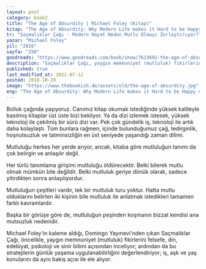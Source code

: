 ```yaml
---
layout: post  
category: book2  
title: "The Age of Absurdity | Michael Foley (Kitap)"  
kitap: "The Age of Absurdity: Why Modern Life makes it Hard to be Happy"  
tr: "Saçmalıklar Çağı - Modern Hayat Neden Mutlu Olmayı Zorlaştırıyor?"  
yazar: "Michael Foley"  
yil: "2016"  
sayfa: "250"  
goodreads: "https://www.goodreads.com/book/show/7623692-the-age-of-absurdity"
description: "Saçmalıklar Çağı, yaygın memnuniyet (mutluluk) fikirlerini felsefe, din, edebiyat, psikoloji ve sinir bilimi açısından inceliyor. Yazar: Michael Foley"
published: true
last_modified_at: 2021-07-12
posted: 2018-10-20
image: "https://www.thebookish.de/assets/old/the-age-of-absurdity.jpg"
eng: "The Age of Absurdity: Why Modern Life makes it Hard to be Happy A fascinating read on philosophy and science of happiness in the modern age. We are living in abundance and continuously searching for pleasure, but all we have is dissatisfaction in many fields of life. Michael Foley analyzes the concept of happiness in regards to philosophy, literature, psychology and neurology."
---
```


Bolluk çağında yaşıyoruz. Canımız kitap okumak istediğinde yüksek kaliteyle basılmış kitaplar üst üste bizi bekliyor. Ya da dizi izlemek istesek, yüksek teknoloji ile çekilmiş bir sürü dizi var. Pek çok gündelik iş, teknoloji ile artık daha kolaylaştı. Tüm bunlara rağmen, içinde bulunduğumuz çağ, tedirginlik, hoşnutsuzluk ve tatminsizliğin en üst seviyede yaşandığı zaman dilimi.  
  
Mutluluğu herkes her yerde arıyor, ancak, kitaba göre mutluluğun tanımı da çok belirgin ve anlaşılır değil.  
  
Her türlü tanımlama girişimi mutluluğu öldürecektir. Belki bilerek mutlu olmak mümkün bile değildir. Belki mutluluk geriye dönük olarak, sadece yitirdikten sonra anlaşılıyordur.  
  
Mutluluğun çeşitleri vardır, tek bir mutluluk turu yoktur. Hatta mutlu olduklarını belirten iki kişinin bile mutluluk ile anlatmak istedikleri tamamen farklı kavramlardır.  
  
Başka bir görüşe göre de, mutluluğun peşinden koşmanın bizzat kendisi ana mutsuzluk nedenidir.  
  
Michael Foley'in kaleme aldığı, Domingo Yayınevi'nden çıkan Saçmalıklar Çağı, öncelikle, yaygın memnuniyet (mutluluk) fikirlerini felsefe, din, edebiyat, psikoloji ve sinir bilimi açısından inceliyor; ardından da bu stratejilerin günlük yaşama uygulanabilirliğini değerlendiriyor; iş, aşk ve yaş konularını da aynı bakış açısı ile ele alıyor.  
  
